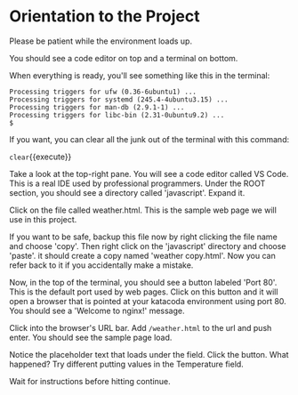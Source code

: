 # Orientation to the Project

Please be patient while the environment loads up. 

You should see a code editor on top and a terminal on bottom.

When everything is ready, you'll see something like this in the terminal:

```
Processing triggers for ufw (0.36-6ubuntu1) ...
Processing triggers for systemd (245.4-4ubuntu3.15) ...
Processing triggers for man-db (2.9.1-1) ...
Processing triggers for libc-bin (2.31-0ubuntu9.2) ...
$ 
```

If you want, you can clear all the junk out of the terminal with this command:

`clear`{{execute}}

Take a look at the top-right pane. You will see a code editor called VS Code. This is a real IDE used by professional programmers. Under the ROOT section, you should see a directory called 'javascript'. Expand it.

Click on the file called weather.html. This is the sample web page we will use in this project.

If you want to be safe, backup this file now by right clicking the file name and choose 'copy'. Then right click on the 'javascript' directory and choose 'paste'. it should create a copy named 'weather copy.html'. Now you can refer back to it if you accidentally make a mistake.

Now, in the top of the terminal, you should see a button labeled 'Port 80'. This is the default port used by web pages. Click on this button and it will open a browser that is pointed at your katacoda environment using port 80. You should see a 'Welcome to nginx!' message.

Click into the browser's URL bar. Add `/weather.html` to the url and push enter. You should see the sample page load.

Notice the placeholder text that loads under the field. Click the button. What happened? Try different putting values in the Temperature field.

Wait for instructions before hitting continue.